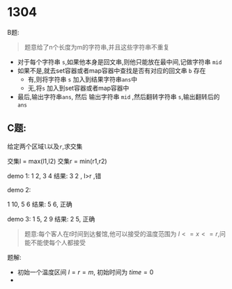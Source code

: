 # 1304


B题:
>题意给了n个长度为m的字符串,并且这些字符串不重复

- 对于每个字符串 `s`,如果他本身是回文串,则他只能放在最中间,记做字符串 `mid`
- 如果不是,就去set容器或者map容器中查找是否有对应的回文串 `b` 存在
    - 有,则将字符串 `s` 加入到结果字符串`ans`中
    - 无,将`s` 加入到set容器或者map容器中
- 最后,输出字符串`ans`, 然后 输出字符串 `mid` ,然后翻转字符串 `s`,输出翻转后的 `ans`


## C题:

给定两个区域`l`以及`r`,求交集

交集l = max(l1,l2)
交集r = min(r1,r2)

demo 1:
1 2, 3 4
结果:
3 2 , l>r ,错



demo 2:

1 10,  5 6
结果:
5 6, 正确

demo 3:
1 5, 2 9
结果:
2 5, 正确

>题意:每个客人在$t$时间到达餐馆,他可以接受的温度范围为 $l  <= x <= r$,问能不能使每个人都接受

题解:

- 初始一个温度区间  $l = r = m$, 初始时间为 $time = 0$
- 




